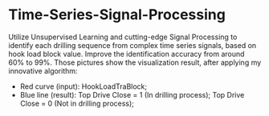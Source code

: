 # Time-Series-Signal-Processing
Utilize Unsupervised Learning and cutting-edge Signal Processing to identify each drilling sequence from complex time series signals, based on hook load block value. Improve the identification accuracy from around 60% to 99%. 
Those pictures show the visualization result, after applying my innovative algorithm:
- Red curve (input): HookLoadTraBlock; 
- Blue line (result): Top Drive Close = 1 (In drilling process); Top Drive Close = 0 (Not in drilling process); 
